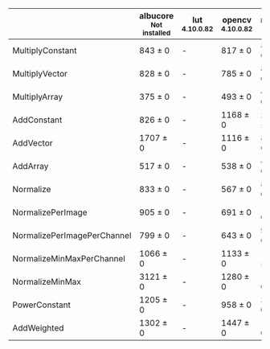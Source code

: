 |                           |albucore<br><small>Not installed</small>|lut<br><small>4.10.0.82</small>|opencv<br><small>4.10.0.82</small>|numpy<br><small>1.24.4</small>|torchvision<br><small>0.18.1+rocm6.0</small>|
|---------------------------|----------------------------------------|-------------------------------|----------------------------------|------------------------------|--------------------------------------------|
|MultiplyConstant           |843 ± 0                                 |-                              |817 ± 0                           |812 ± 0                       |947 ± 0                                     |
|MultiplyVector             |828 ± 0                                 |-                              |785 ± 0                           |828 ± 0                       |575 ± 0                                     |
|MultiplyArray              |375 ± 0                                 |-                              |493 ± 0                           |441 ± 0                       |389 ± 0                                     |
|AddConstant                |826 ± 0                                 |-                              |1168 ± 0                          |2013 ± 0                      |1718 ± 0                                    |
|AddVector                  |1707 ± 0                                |-                              |1116 ± 0                          |880 ± 0                       |639 ± 0                                     |
|AddArray                   |517 ± 0                                 |-                              |538 ± 0                           |480 ± 0                       |388 ± 0                                     |
|Normalize                  |833 ± 0                                 |-                              |567 ± 0                           |819 ± 0                       |1487 ± 0                                    |
|NormalizePerImage          |905 ± 0                                 |-                              |691 ± 0                           |131 ± 0                       |438 ± 0                                     |
|NormalizePerImagePerChannel|799 ± 0                                 |-                              |643 ± 0                           |905 ± 0                       |975 ± 0                                     |
|NormalizeMinMaxPerChannel  |1066 ± 0                                |-                              |1133 ± 0                          |1718 ± 0                      |1359 ± 0                                    |
|NormalizeMinMax            |3121 ± 0                                |-                              |1280 ± 0                          |135 ± 0                       |1860 ± 0                                    |
|PowerConstant              |1205 ± 0                                |-                              |958 ± 0                           |348 ± 0                       |423 ± 0                                     |
|AddWeighted                |1302 ± 0                                |-                              |1447 ± 0                          |140 ± 0                       |1077 ± 0                                    |
